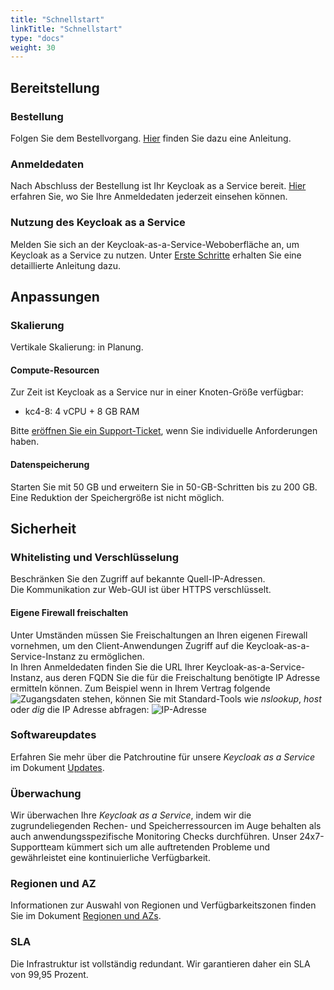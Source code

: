 ```yaml
---
title: "Schnellstart"
linkTitle: "Schnellstart"
type: "docs"
weight: 30
---
```


## Bereitstellung

### Bestellung

Folgen Sie dem Bestellvorgang. [Hier](../../tutorials/ordering/) finden Sie dazu eine Anleitung.

### Anmeldedaten

Nach Abschluss der Bestellung ist Ihr Keycloak as a Service bereit. [Hier](../../tutorials/retrieve_login_credentials/) erfahren Sie, wo Sie Ihre Anmeldedaten jederzeit einsehen können.

### Nutzung des Keycloak as a Service

Melden Sie sich an der Keycloak-as-a-Service-Weboberfläche an, um Keycloak as a Service zu nutzen. Unter [Erste Schritte](../../tutorials/first_steps/#an-der-iam---keycloak-webui-anmelden) erhalten Sie eine detaillierte Anleitung dazu.

## Anpassungen

### Skalierung

Vertikale Skalierung: in Planung.

#### Compute-Resourcen

Zur Zeit ist Keycloak as a Service nur in einer Knoten-Größe verfügbar:

- kc4-8: 4 vCPU + 8 GB RAM

Bitte [eröffnen Sie ein Support-Ticket](https://customerservice.plusserver.com/support/ticket-create), wenn Sie individuelle Anforderungen haben.

#### Datenspeicherung

Starten Sie mit 50 GB und erweitern Sie in 50-GB-Schritten bis zu 200 GB. Eine Reduktion der Speichergröße ist nicht möglich.

## Sicherheit

### Whitelisting und Verschlüsselung

Beschränken Sie den Zugriff auf bekannte Quell-IP-Adressen. <br/>
Die Kommunikation zur Web-GUI ist über HTTPS verschlüsselt.

#### Eigene Firewall freischalten

Unter Umständen müssen Sie Freischaltungen an Ihren eigenen Firewall vornehmen, um den Client-Anwendungen Zugriff auf die Keycloak-as-a-Service-Instanz zu ermöglichen. </br>
In Ihren Anmeldedaten finden Sie die URL Ihrer Keycloak-as-a-Service-Instanz, aus deren FQDN Sie die für die Freischaltung benötigte IP Adresse ermitteln können.
Zum Beispiel wenn in Ihrem Vertrag folgende ![Zugangsdaten](/images/content/04-msl/de/iam_keycloak/get_credentials/3-credentials-view.png) stehen, können Sie mit Standard-Tools wie *nslookup*, *host* oder *dig* die IP Adresse abfragen:
![IP-Adresse](/images/content/04-msl/de/iam_keycloak/ordering/11-get-instanz-ip.png)

### Softwareupdates

Erfahren Sie mehr über die Patchroutine für unsere *Keycloak as a Service* im Dokument [Updates](../../documentation/update/).

### Überwachung

Wir überwachen Ihre *Keycloak as a Service*, indem wir die zugrundeliegenden Rechen- und Speicherressourcen im Auge behalten als auch anwendungsspezifische Monitoring Checks durchführen. Unser 24x7-Supportteam kümmert sich um alle auftretenden Probleme und gewährleistet eine kontinuierliche Verfügbarkeit.

### Regionen und AZ

Informationen zur Auswahl von Regionen und Verfügbarkeitszonen finden Sie im Dokument [Regionen und AZs](../../../general/plusserver-region-az/).

### SLA

Die Infrastruktur ist vollständig redundant. Wir garantieren daher ein SLA von 99,95 Prozent.
